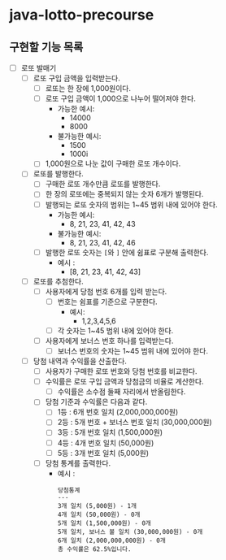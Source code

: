 # java-lotto-precourse

## 구현할 기능 목록

- [ ] 로또 발매기
  - [ ] 로또 구입 금액을 입력받는다.
    - [ ] 로또는 한 장에 1,000원이다.
    - [ ] 로또 구입 금액이 1,000으로 나누어 떨어져야 한다.
      - 가능한 예시:
        - 14000
        - 8000
      - 불가능한 예시:
        - 1500
        - 1000i
    - [ ] 1,000원으로 나눈 값이 구매한 로또 개수이다.
  - [ ] 로또를 발행한다.
    - [ ] 구매한 로또 개수만큼 로또를 발행한다.
    - [ ] 한 장의 로또에는 중복되지 않는 숫자 6개가 발행된다.
    - [ ] 발행되는 로또 숫자의 범위는 1~45 범위 내에 있어야 한다.
      - 가능한 예시:
        - 8, 21, 23, 41, 42, 43
      - 불가능한 예시:
        - 8, 21, 23, 41, 42, 46
    - [ ] 발행한 로또 숫자는 `[`와 `]` 안에 쉼표로 구분해 출력한다.
      - 예시 :
        - \[8, 21, 23, 41, 42, 43\]
  - [ ] 로또를 추첨한다.
    - [ ] 사용자에게 당첨 번호 6개를 입력 받는다.
      - [ ] 번호는 쉼표를 기준으로 구분한다.
        - 예시:
          - 1,2,3,4,5,6
      - [ ] 각 숫자는 1~45 범위 내에 있어야 한다. 
    - [ ] 사용자에게 보너스 번호 하나를 입력받는다.
      - [ ] 보너스 번호의 숫자는 1~45 범위 내에 있어야 한다.
  - [ ] 당첨 내역과 수익률을 산출한다.
    - [ ] 사용자가 구매한 로또 번호와 당첨 번호를 비교한다.
    - [ ] 수익률은 로또 구입 금액과 당첨금의 비율로 계산한다.
      - [ ] 수익률은 소수점 둘째 자리에서 반올림한다.
    - [ ] 당첨 기준과 수익률은 다음과 같다.
      - [ ] 1등 : 6개 번호 일치 (2,000,000,000원)
      - [ ] 2등 : 5개 번호 + 보너스 번호 일치 (30,000,000원)
      - [ ] 3등 : 5개 번호 일치 (1,500,000원)
      - [ ] 4등 : 4개 번호 일치 (50,000원)
      - [ ] 5등 : 3개 번호 일치 (5,000원)
    - [ ] 당첨 통계를 출력한다.
      - 예시 : 
        ```
        당첨통계
        ---
        3개 일치 (5,000원) - 1개
        4개 일치 (50,000원) - 0개
        5개 일치 (1,500,000원) - 0개
        5개 일치, 보너스 볼 일치 (30,000,000원) - 0개
        6개 일치 (2,000,000,000원) - 0개
        총 수익률은 62.5%입니다.
        ```

